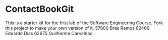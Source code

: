 # ContactBookGit
This is a starter kit for the first lab of the Software Engineering Course.
Fork this project to make your own version of it.
57800 Bras Ramos
62466 Eduardo Dias
62675 Guilherme Carvalhao

